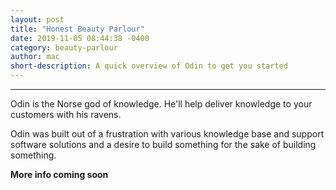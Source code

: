 ```yaml
---
layout: post
title: "Honest Beauty Parlour"
date: 2019-11-05 08:44:38 -0400
category: beauty-parlour
author: mac
short-description: A quick overview of Odin to get you started
---
```


-----

Odin is the Norse god of knowledge. He'll help deliver knowledge to your customers with his ravens.

Odin was built out of a frustration with various knowledge base and support software solutions and a desire to build something for the sake of building something.

**More info coming soon**


